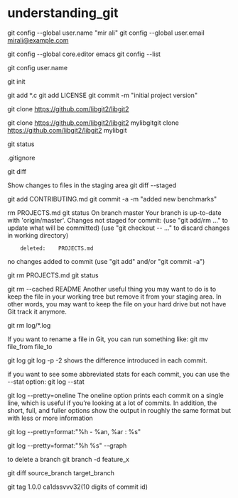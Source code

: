# understanding_git
git config --global user.name "mir ali"
git config --global user.email mirali@example.com

git config --global core.editor emacs
git config --list

git config user.name

git init

git add *.c
git add LICENSE
git commit -m "initial project version"

git clone https://github.com/libgit2/libgit2

git clone https://github.com/libgit2/libgit2 mylibgitgit clone https://github.com/libgit2/libgit2 mylibgit

git status

.gitignore

git diff

Show changes to files in the staging area
git diff --staged

git add CONTRIBUTING.md
git commit -a -m "added new benchmarks"

rm PROJECTS.md
git status
On branch master
Your branch is up-to-date with 'origin/master'.
Changes not staged for commit:
  (use "git add/rm ..." to update what will be committed)
  (use "git checkout -- ..." to discard changes in working directory)

        deleted:    PROJECTS.md

no changes added to commit (use "git add" and/or "git commit -a")

git rm PROJECTS.md
git status

git rm --cached README
Another useful thing you may want to do is to keep the file in your working tree but remove it from your staging area. In other words, you may want to keep the file on your hard drive but not have Git track it anymore.

git rm log/\*.log

If you want to rename a file in Git, you can run something like:
git mv file_from file_to

git log
git log -p -2
shows the difference introduced in each commit.

if you want to see some abbreviated stats for each commit, you can use the --stat option:
git log --stat

git log --pretty=oneline
The oneline option prints each commit on a single line, which is useful if you’re looking at a lot of commits. In addition, the short, full, and fuller options show the output in roughly the same format but with less or more information

git log --pretty=format:"%h - %an, %ar : %s"

git log --pretty=format:"%h %s" --graph

to delete a branch
git branch -d feature_x

git diff source_branch target_branch

git tag 1.0.0 ca1dssvvv32(10 digits of commit id)
